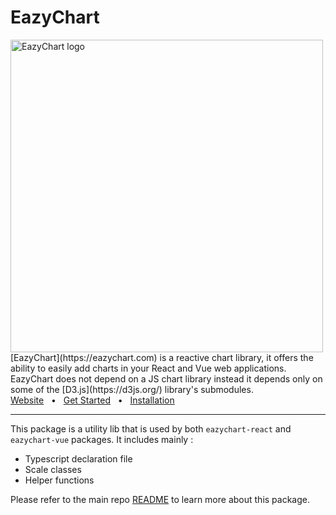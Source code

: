 # EazyChart
<img align="center" width="500" alt="EazyChart logo" src="https://eazychart.com/img/logo.png"/>
<br/>
[EazyChart](https://eazychart.com) is a reactive chart library, it offers the ability to easily add charts in your React and Vue web applications. EazyChart does not depend on a JS chart library instead it depends only on some of the [D3.js](https://d3js.org/) library's submodules.

<br />
<a href="https://docs.eazychart.com/">Website</a>
<span>&nbsp;&nbsp;•&nbsp;&nbsp;</span>
<a href="https://docs.eazychart.com/?path=/story/get-started-introduction--page">Get Started</a>
<span>&nbsp;&nbsp;•&nbsp;&nbsp;</span>
<a href="https://docs.eazychart.com/?path=/story/get-started-installation--page">Installation</a>
<br />
<hr />

This package is a utility lib that is used by both `eazychart-react` and `eazychart-vue` packages. It includes mainly :
- Typescript declaration file
- Scale classes
- Helper functions

Please refer to the main repo [README](../../README.md) to learn more about this package.
